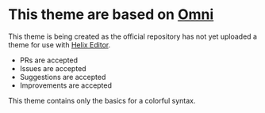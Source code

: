 # This theme are based on [Omni](https://github.com/getomni/omni)

This theme is being created as the official repository has not yet uploaded a theme for use with [Helix Editor](https://helix-editor.com/).

- PRs are accepted
- Issues are accepted
- Suggestions are accepted
- Improvements are accepted

This theme contains only the basics for a colorful syntax.
